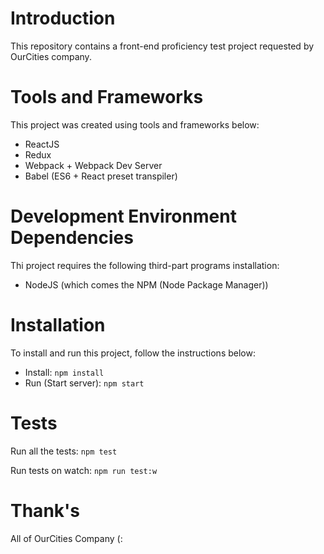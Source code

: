 # Introduction
This repository contains a front-end proficiency test project requested by
OurCities company.

# Tools and Frameworks
This project was created using tools and frameworks below:

- ReactJS
- Redux
- Webpack + Webpack Dev Server
- Babel (ES6 + React preset transpiler)

# Development Environment Dependencies
Thi project requires the following third-part programs installation:

- NodeJS (which comes the NPM (Node Package Manager))

# Installation
To install and run this project, follow the instructions below:

- Install: `npm install`
- Run (Start server): `npm start`

# Tests
Run all the tests: `npm test`

Run tests on watch: `npm run test:w`

# Thank's
All of OurCities Company (:
